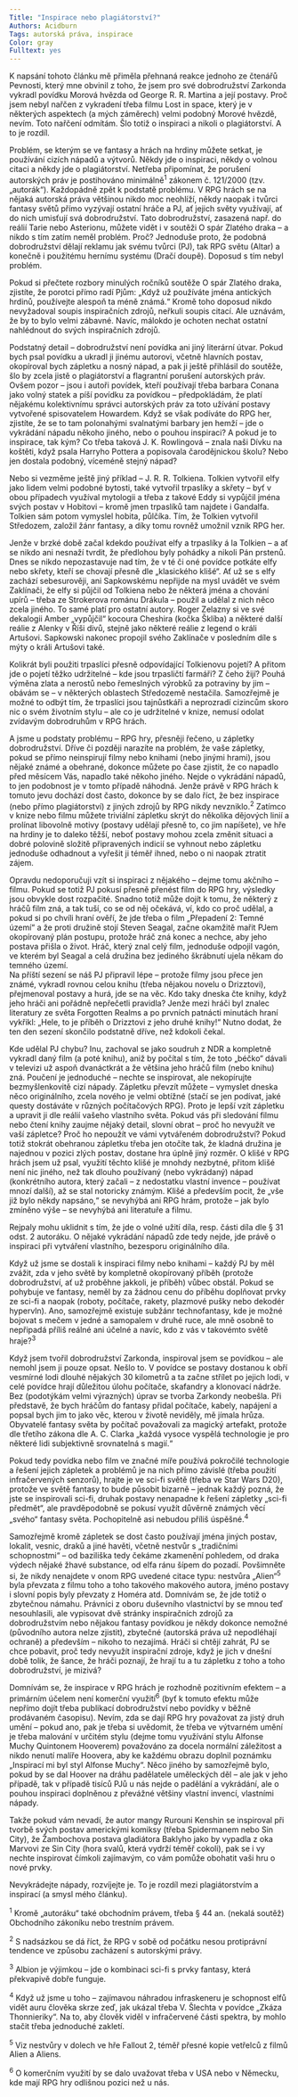 ```yaml
---
Title: "Inspirace nebo plagiátorství?"
Authors: Acidburn
Tags: autorská práva, inspirace
Color: gray
Fulltext: yes
---
```

K napsání tohoto článku mě přiměla přehnaná reakce jednoho ze čtenářů Pevnosti, který mne obvinil z toho, že jsem pro své dobrodružství Zarkonda vykradl povídku Morová hvězda od George R. R. Martina a její postavy. Proč jsem nebyl nařčen z vykradení třeba filmu Lost in space, který je v některých aspektech (a mých záměrech) velmi podobný Morové hvězdě, nevím. Toto nařčení odmítám. Šlo totiž o inspiraci a nikoli o plagiátorství. A to je rozdíl.

Problém, se kterým se ve fantasy a hrách na hrdiny můžete setkat, je používání cizích nápadů a výtvorů. Někdy jde o inspiraci, někdy o volnou citaci a někdy jde o plagiátorství. Netřeba připomínat, že porušení autorských práv je postihováno minimálně<sup>1</sup> zákonem č. 121/2000 (tzv. „autorák“). Každopádně zpět k podstatě problému. V RPG hrách se na nějaká autorská práva většinou nikdo moc neohlíží, někdy naopak i tvůrci fantasy světů přímo vyzývají ostatní hráče a PJ, ať jejich světy využívají, ať do nich umisťují svá dobrodružství. Tato dobrodružství, zasazená např. do reálií Tarie nebo Asterionu, můžete vidět i v soutěži O spár Zlatého draka – a nikdo s tím zatím neměl problém. Proč? Jednoduše proto, že podobná dobrodružství dělají reklamu jak svému tvůrci (PJ), tak RPG světu (Altar) a konečně i použitému hernímu systému (Dračí doupě). Doposud s tím nebyl problém.

Pokud si přečtete rozbory minulých ročníků soutěže O spár Zlatého draka, zjistíte, že porotci přímo radí Pjům: „Když už používáte jména antických hrdinů, používejte alespoň ta méně známá.“ Kromě toho doposud nikdo nevyžadoval soupis inspiračních zdrojů, neřkuli soupis citací. Ale uznávám, že by to bylo velmi zábavné. Navíc, málokdo je ochoten nechat ostatní nahlédnout do svých inspiračních zdrojů.

Podstatný detail – dobrodružství není povídka ani jiný literární útvar. Pokud bych psal povídku a ukradl ji jinému autorovi, včetně hlavních postav, okopíroval bych zápletku a nosný nápad, a pak ji ještě přihlásil do soutěže, šlo by zcela jistě o plagiátorství a flagrantní porušení autorských práv. Ovšem pozor – jsou i autoři povídek, kteří používají třeba barbara Conana jako volný statek a píší povídku za povídkou – předpokládám, že platí nějakému kolektivnímu správci autorských práv za toto užívání postavy vytvořené spisovatelem Howardem. Když se však podíváte do RPG her, zjistíte, že se to tam polonahými svalnatými barbary jen hemží – jde o vykrádání nápadu někoho jiného, nebo o pouhou inspiraci? A pokud je to inspirace, tak kým? Co třeba taková J. K. Rowlingová – znala naši Dívku na koštěti, když psala Harryho Pottera a popisovala čarodějnickou školu? Nebo jen dostala podobný, víceméně stejný nápad?

Nebo si vezměme ještě jiný příklad – J. R. R. Tolkiena. Tolkien vytvořil elfy jako lidem velmi podobné bytosti, také vytvořil trpaslíky a skřety – byť v obou případech využíval mytologii a třeba z takové Eddy si vypůjčil jména svých postav v Hobitovi – kromě jmen trpaslíků tam najdete i Gandalfa. Tolkien sám potom vymyslel hobita, půlčíka. Tím, že Tolkien vytvořil Středozem, založil žánr fantasy, a díky tomu rovněž umožnil vznik RPG her.

Jenže v brzké době začal kdekdo používat elfy a trpaslíky á la Tolkien – a ať se nikdo ani nesnaží tvrdit, že předlohou byly pohádky a nikoli Pán prstenů. Dnes se nikdo nepozastavuje nad tím, že v té či oné povídce potkáte elfy nebo skřety, kteří se chovají přesně dle „klasického klišé“. Ať už se s elfy zachází sebesurověji, ani Sapkowskému nepřijde na mysl uvádět ve svém Zaklínači, že elfy si půjčil od Tolkiena nebo že některá jména a chování upírů – třeba ze Strokerova románu Drákula – použil a udělal z nich něco zcela jiného. To samé platí pro ostatní autory. Roger Zelazny si ve své dekalogii Amber „vypůjčil“ kocoura Cheshira (kočka Šklíba) a některé další reálie z Alenky v Říši divů, stejně jako některé reálie z legend o králi Artušovi. Sapkowski nakonec propojil svého Zaklínače v posledním díle s mýty o králi Artušovi také.

Kolikrát byli použiti trpaslíci přesně odpovídající Tolkienovu pojetí? A přitom jde o pojetí těžko udržitelné – kde jsou trpasličtí farmáři? Z čeho žijí? Pouhá výměna zlata a nerostů nebo řemeslných výrobků za potraviny by jim – obávám se – v některých oblastech Středozemě nestačila. Samozřejmě je možné to odbýt tím, že trpaslíci jsou tajnůstkáři a neprozradí cizincům skoro nic o svém životním stylu – ale co je udržitelné v knize, nemusí odolat zvídavým dobrodruhům v RPG hrách.

A jsme u podstaty problému – RPG hry, přesněji řečeno, u zápletky dobrodružství. Dříve či později narazíte na problém, že vaše zápletky, pokud se přímo neinspirují filmy nebo knihami (nebo jinými hrami), jsou nějaké známé a obehrané, dokonce můžete po čase zjistit, že co napadlo před měsícem Vás, napadlo také někoho jiného. Nejde o vykrádání nápadů, to jen podobnost je v tomto případě náhodná. Jenže právě v RPG hrách k tomuto jevu dochází dost často, dokonce by se dalo říct, že bez inspirace (nebo přímo plagiátorství) z jiných zdrojů by RPG nikdy nevzniklo.<sup>2</sup> Zatímco v knize nebo filmu můžete triviální zápletku skrýt do několika dějových linií a prolínat libovolně motivy (postavy udělají přesně to, co jim napíšete), ve hře na hrdiny je to daleko těžší, neboť postavy mohou zcela změnit situaci a dobré polovině složitě připravených indicií se vyhnout nebo zápletku jednoduše odhadnout a vyřešit ji téměř ihned, nebo o ni naopak ztratit zájem.

Opravdu nedoporučuji vzít si inspiraci z nějakého – dejme tomu akčního – filmu. Pokud se totiž PJ pokusí přesně přenést film do RPG hry, výsledky jsou obvykle dost rozpačité. Snadno totiž může dojít k tomu, že některý z hráčů film zná, a tak tuší, co se od něj očekává, ví, kdo co proč udělal, a pokud si po chvíli hraní ověří, že jde třeba o film „Přepadení 2: Temné území“ a že proti družině stojí Steven Seagal, začne okamžitě mařit PJem okopírovaný plán postupu, protože hráč zná konec a nechce, aby jeho postava přišla o život. Hráč, který znal celý film, jednoduše odpojil vagón, ve kterém byl Seagal a celá družina bez jediného škrábnutí ujela někam do temného území.  
Na příští sezení se náš PJ připravil lépe – protože filmy jsou přece jen známé, vykradl rovnou celou knihu (třeba nějakou novelu o Drizztovi), přejmenoval postavy a hurá, jde se na věc. Kdo taky dneska čte knihy, když jeho hráči ani pořádně nepřečetli pravidla? Jenže mezi hráči byl znalec literatury ze světa Forgotten Realms a po prvních patnácti minutách hraní vykřikl: „Hele, to je příběh o Drizztovi z jeho druhé knihy!“ Nutno dodat, že ten den sezení skončilo podstatně dříve, než kdokoli čekal.

Kde udělal PJ chybu? Inu, zachoval se jako soudruh z NDR a kompletně vykradl daný film (a poté knihu), aniž by počítal s tím, že toto „béčko“ dávali v televizi už aspoň dvanáctkrát a že většina jeho hráčů film (nebo knihu) zná. Poučení je jednoduché – nechte se inspirovat, ale nekopírujte bezmyšlenkovitě cizí nápady. Zápletku převzít můžete – vymyslet dneska něco originálního, zcela nového je velmi obtížné (stačí se jen podívat, jaké questy dostáváte v různých počítačových RPG). Proto je lepší vzít zápletku a upravit ji dle reálií vašeho vlastního světa. Pokud vás při sledování filmu nebo čtení knihy zaujme nějaký detail, slovní obrat – proč ho nevyužít ve vaší zápletce? Proč ho nepoužít ve vámi vytvářeném dobrodružství? Pokud totiž stokrát obehranou zápletku třeba jen otočíte tak, že kladná družina je najednou v pozici zlých postav, dostane hra úplně jiný rozměr. O klišé v RPG hrách jsem už psal, využití těchto klišé je mnohdy nezbytné, přitom klišé není nic jiného, než tak dlouho používaný (nebo vykrádaný) nápad (konkrétního autora, který začali – z nedostatku vlastní invence – používat mnozí další), až se stal notoricky známým. Klišé a především pocit, že „vše již bylo někdy napsáno,“ se nevyhýbá ani RPG hrám, protože – jak bylo zmíněno výše – se nevyhýbá ani literatuře a filmu.

Rejpaly mohu uklidnit s tím, že jde o volné užití díla, resp. části díla dle § 31 odst. 2 autoráku. O nějaké vykrádání nápadů zde tedy nejde, jde právě o inspiraci při vytváření vlastního, bezesporu originálního díla.   

Když už jsme se dostali k inspiraci filmy nebo knihami – každý PJ by měl zvážit, zda v jeho světě by kompletně okopírovaný příběh (protože dobrodružství, ať už proběhne jakkoli, je příběh) vůbec obstál. Pokud se pohybuje ve fantasy, neměl by za žádnou cenu do příběhu doplňovat prvky ze sci-fi a naopak (roboty, počítače, rakety, plazmové pušky nebo dekodér hypervln). Ano, samozřejmě existuje subžánr technofantasy, kde je možné bojovat s mečem v jedné a samopalem v druhé ruce, ale mně osobně to nepřipadá příliš reálné ani účelné a navíc, kdo z vás v takovémto světě hraje?<sup>3</sup>

Když jsem tvořil dobrodružství Zarkonda, inspiroval jsem se povídkou – ale nemohl jsem ji pouze opsat. Nešlo to. V povídce se postavy dostanou k obří vesmírné lodi dlouhé nějakých 30 kilometrů a ta začne střílet po jejich lodi, v celé povídce hrají důležitou úlohu počítače, skafandry a klonovací nádrže. Bez (podotýkám velmi výrazných) úprav se tvorba Zarkondy neobešla. Při představě, že bych hráčům do fantasy přidal počítače, kabely, napájení a popsal bych jim to jako věc, kterou v životě neviděly, mě jímala hrůza. Obyvatelé fantasy světa by počítač považovali za magický artefakt, protože dle třetího zákona dle A. C. Clarka „každá vysoce vyspělá technologie je pro některé lidi subjektivně srovnatelná s magií.“

Pokud tedy povídka nebo film ve značné míře používá pokročilé technologie a řešení jejich zápletek a problémů je na nich přímo závislé (třeba použití infračervených senzorů), hrajte je ve sci-fi světě (třeba ve Star Wars D20), protože ve světě fantasy to bude působit bizarně – jednak každý pozná, že jste se inspirovali sci-fi, druhak postavy nenapadne k řešení zápletky „sci-fi předmět“, ale pravděpodobně se pokusí využít důvěrně známých věcí „svého“ fantasy světa. Pochopitelně asi nebudou příliš úspěšné.<sup>4</sup>  

Samozřejmě kromě zápletek se dost často používají jména jiných postav, lokalit, vesnic, draků a jiné havěti, včetně nestvůr s „tradičními schopnostmi“ – od baziliška tedy čekáme zkamenění pohledem, od draka výdech nějaké žhavé substance, od elfa ránu šípem do pozadí. Povšimněte si, že nikdy nenajdete v onom RPG uvedené citace typu: nestvůra „Alien“<sup>5</sup> byla převzata z filmu toho a toho takového makového autora, jméno postavy i slovní popis byly převzaty z Homéra atd. Domnívám se, že jde totiž o zbytečnou námahu. Právníci z oboru duševního vlastnictví by se mnou teď nesouhlasili, ale vypisovat dvě stránky inspiračních zdrojů za dobrodružstvím nebo nějakou fantasy povídkou je někdy dokonce nemožné (původního autora nelze zjistit), zbytečné (autorská práva už nepodléhají ochraně) a především – nikoho to nezajímá. Hráči si chtějí zahrát, PJ se chce pobavit, proč tedy nevyužít inspirační zdroje, když je jich v dnešní době tolik, že šance, že hráči poznají, že hrají tu a tu zápletku z toho a toho dobrodružství, je mizivá?   

Domnívám se, že inspirace v RPG hrách je rozhodně pozitivním efektem – a primárním účelem není komerční využití<sup>6</sup> (byť k tomuto efektu může nepřímo dojít třeba publikací dobrodružství nebo povídky v běžně prodávaném časopisu). Nevím, zda se dají RPG hry považovat za jistý druh umění – pokud ano, pak je třeba si uvědomit, že třeba ve výtvarném umění je třeba malování v určitém stylu (dejme tomu využívání stylu Alfonse Muchy Quintonem Hooverem) považováno za docela normální záležitost a nikdo nenutí malíře Hoovera, aby ke každému obrazu doplnil poznámku „Inspirací mi byl styl Alfonse Muchy“. Něco jiného by samozřejmě bylo, pokud by se dal Hoover na dráhu padělatele uměleckých děl – ale jak v jeho případě, tak v případě tisíců PJů u nás nejde o padělání a vykrádání, ale o pouhou inspiraci doplněnou z převážné většiny vlastní invencí, vlastními nápady.

Takže pokud vám nevadí, že autor mangy Rurouni Kenshin se inspiroval při tvorbě svých postav americkými komiksy (třeba Spidermanem nebo Sin City), že Žambochova postava gladiátora Baklyho jako by vypadla z oka Marvovi ze Sin City (hora svalů, která vydrží téměř cokoli), pak se i vy nechte inspirovat čímkoli zajímavým, co vám pomůže obohatit vaši hru o nové prvky.

Nevykrádejte nápady, rozvíjejte je. To je rozdíl mezi plagiátorstvím a inspirací (a smysl mého článku).

<div class="poznamka" markdown="1">

<sup>1</sup> Kromě „autoráku“ také obchodním právem, třeba § 44 an. (nekalá soutěž) Obchodního zákoníku nebo trestním právem.

<sup>2</sup> S nadsázkou se dá říct, že RPG v sobě od počátku nesou protiprávní tendence ve způsobu zacházení s autorskými právy.

<sup>3</sup> Albion je výjimkou – jde o kombinaci sci-fi s prvky fantasy, která překvapivě dobře funguje.

<sup>4</sup> Když už jsme u toho – zajímavou náhradou infraskeneru je schopnost elfů vidět auru člověka skrze zeď, jak ukázal třeba V. Šlechta v povídce „Zkáza Thonnieriky“. Na to, aby člověk viděl v infračervené části spektra, by mohlo stačit třeba jednoduché zakletí.

<sup>5</sup> Viz nestvůry v dolech ve hře Fallout 2, téměř přesné kopie vetřelců z filmů Alien a Aliens.

<sup>6</sup> O komerčním využití by se dalo uvažovat třeba v USA nebo v Německu, kde mají RPG hry odlišnou pozici než u nás.

</div>
